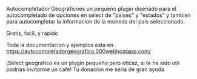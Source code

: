 Autocompletador Geograficoes un pequeño plugin diseñado para el autocompletado de opciones en select de "paises" y "estados" y tambien para autocompletar la informacion de la moneda del pais seleccionado. 

Gratis, facil, y rapido

Toda la documentacion y ejemplos esta en https://autocompletadorgeografico.000webhostapp.com/

¡Select geografico es un plugin pequeño pero eficaz, si te ha sido util podrias invitarme un cafe! Tu donacion me seria de gran ayuda
